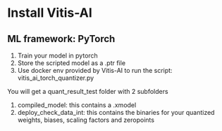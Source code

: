 # Install Vitis-AI
## ML framework: PyTorch

1. Train your model in pytorch
2. Store the scripted model as a .ptr file
3. Use docker env provided by Vitis-AI to run the script: vitis_ai_torch_quantizer.py

You will get a quant_result_test folder with 2 subfolders 
1. compiled_model: this contains a .xmodel 
2. deploy_check_data_int: this contains the binaries for your quantized weights, biases, scaling factors and zeropoints
